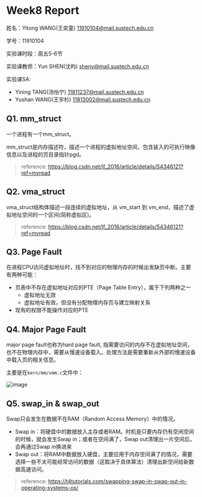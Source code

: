 # Week8 Report
姓名：Yitong WANG(王奕童) 11910104@mail.sustech.edu.cn

学号：11910104

实验课时段：周五5-6节

实验课教师：Yun SHEN(沈昀) sheny@mail.sustech.edu.cn

实验课SA:
- Yining TANG(汤怡宁) 11811237@mail.sustech.edu.cn
- Yushan WANG(王宇杉) 11813002@mail.sustech.edu.cn

## Q1. mm_struct
一个进程有一个mm_struct。

mm_struct是内存描述符，描述一个进程的虚拟地址空间，包含装入的可执行映像信息以及进程的页目录指针pgd。

> reference: https://blog.csdn.net/lf_2016/article/details/54346121?ref=myread

## Q2. vma_struct

vma_struct结构体描述一段连续的虚拟地址，从 vm_start 到 vm_end，描述了虚拟地址空间的一个区间(简称虚拟区)。

> reference: https://blog.csdn.net/lf_2016/article/details/54346121?ref=myread

## Q3. Page Fault

在进程CPU访问虚拟地址时，找不到对应的物理内存的时候出发缺页中断。主要有两种可能：
- 页表中不存在虚拟地址对应的PTE（Page Table Entry），属于下列两种之一
  - 虚拟地址无效
  - 虚拟地址有效，但没有分配物理内存页与建立映射关系
- 现有的权限不能操作对应的PTE

## Q4. Major Page Fault

major page fault也称为hard page fault, 指需要访问的内存不在虚拟地址空间，也不在物理内存中，需要从慢速设备载入。处理方法是需要重新从外部的慢速设备中载入页的相关信息。

主要是在`kern/mm/vmm.c`文件中：

![image](https://user-images.githubusercontent.com/64548919/162393211-8638ba4e-2e97-429a-a4a1-c50823dc55a7.png)


## Q5. swap_in & swap_out

Swap只会发生在数据不在RAM（Random Access Memory）中的情况。
- Swap in：将硬盘中的数据放入主存或者RAM。时机是只要内存仍有空闲空间的时候，就会发生Swap in；或者在空间满了，Swap out清理出一片空间后，会再通过Swap in换进来
- Swap out：将RAM中数据放入硬盘，主要应用于内存空间满了的情况，需要选择一些不太可能经常访问的数据（这取决于具体算法）清理出新空间给新数据高速访问。

> reference: https://t4tutorials.com/swapping-swap-in-swap-out-in-operating-systems-os/
